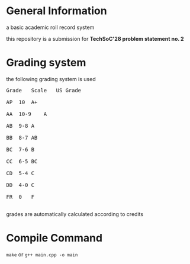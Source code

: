 # General Information

a basic academic roll record system

this repository is a submission for **TechSoC'28 problem statement no. 2**

# Grading system
the following grading system is used
<pre>
Grade	Scale	US Grade <br>
AP	10	A+<br>
AA	10-9	A<br>
AB	9-8	A<br>
BB	8-7	AB<br>
BC	7-6	B<br>
CC	6-5	BC<br>
CD	5-4	C<br>
DD	4-0	C<br>
FR	0	F<br>
</pre>

grades are automatically calculated according to credits

# Compile Command 

<code>make</code> or <code>g++ main.cpp -o main</code> 